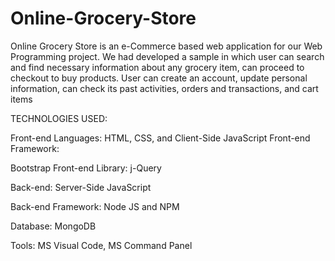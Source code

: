 # Online-Grocery-Store

Online Grocery Store is an e-Commerce based web application for our Web
Programming project. We had developed a sample in which user can search and find
necessary information about any grocery item, can proceed to checkout to buy products.
User can create an account, update personal information, can check its past activities,
orders and transactions, and cart items

TECHNOLOGIES USED:

Front-end Languages: HTML, CSS, and Client-Side JavaScript Front-end Framework:

Bootstrap Front-end Library: j-Query

Back-end: Server-Side JavaScript

Back-end Framework: Node JS and NPM

Database: MongoDB

Tools: MS Visual Code, MS Command Panel
